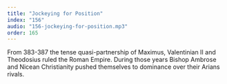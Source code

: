 ```yaml
---
title: "Jockeying for Position"
index: "156"
audio: "156-jockeying-for-position.mp3"
order: 165
---
```


From 383-387 the tense quasi-partnership of Maximus, Valentinian II and Theodosius ruled the Roman Empire. During those years Bishop Ambrose and Nicean Christianity pushed themselves to dominance over their Arians rivals.
